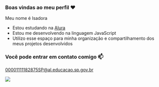 ### Boas vindas ao meu perfil ❤️

Meu nome é Isadora
- Estou estudando na [Alura](https://www.alura.com.br)
- Estou me desenvolvendo na linguagem JavaScript
- Utilizo esse espaço para minha organização e compartilhamento dos meus projetos desenvolvidos

### Você pode entrar em contato comigo 📫

00001111182875SP@al.educacao.sp.gov.br


![](https://media1.tenor.com/m/tBkzk_5sfJ4AAAAC/lion-roar.gif)

